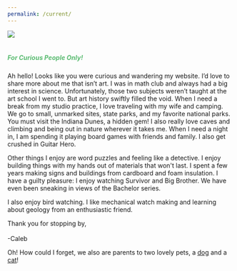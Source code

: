 ```yaml
---
permalink: /current/
---
```

<picture>
  <source
    media="(min-width: 750px)"
    srcset="/images/CurrentHeadshot-01.png">
  <source
    media="(min-width: 300px)"
    srcset="/images/CurrentHeadshot-01mobile.png">
  <img
    src="/images/CurrentHeadshot-01.png"><br>
</picture>
<br>

<h5 style="color: #5ABB71;">For Curious People Only!</h5>

Ah hello! Looks like you were curious and wandering my website. I’d love to share more about me that isn’t art. I was in math club and always had a big interest in science. Unfortunately, those two subjects weren’t taught at the art school I went to. But art history swiftly filled the void. When I need a break from my studio practice, I love traveling with my wife and camping. We go to small, unmarked sites, state parks, and my favorite national parks. You must visit the Indiana Dunes, a hidden gem! I also really love caves and climbing and being out in nature wherever it takes me. When I need a night in, I am spending it playing board games with friends and family. I also get crushed in Guitar Hero.

Other things I enjoy are word puzzles and feeling like a detective. I enjoy building things with my hands out of materials that won't last. I spent a few years making signs and buildings from cardboard and foam insulation. I have a guilty pleasure: I enjoy watching Survivor and Big Brother. We have even been sneaking in views of the Bachelor series.

I also enjoy bird watching. I like mechanical watch making and learning about geology from an enthusiastic friend.

Thank you for stopping by,<br>
<br>
-Caleb

Oh! How could I forget, we also are parents to two lovely pets, a <a href="/maple/" ><u>dog</u></a> and a <a href="/sushi/"><u>cat</u></a>!